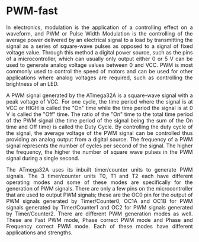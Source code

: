 # PWM-fast

<p align="justify">In electronics, modulation is the application of a controlling effect on a waveform, and PWM or Pulse Width Modulation is the controlling of the average power delivered by an electrical signal to a load by transmitting the signal as a series of square-wave pulses as opposed to a signal of fixed voltage value. Through this method a digital power source, such as the pins of a microcontroller, which can usually only output either 0 or 5 V can be used to generate analog voltage values between 0 and VCC. PWM is most commonly used to control the speed of motors and can be used for other applications where analog voltages are required, such as controlling the brightness of an LED.</p>

<p align="justify">A PWM signal generated by the ATmega32A is a square-wave signal with a peak voltage of VCC. For one cycle, the time period where the signal is at VCC or HIGH is called the "On" time while the time period the signal is at 0 V is called the "Off" time. The ratio of the "On" time to the total time period of the PWM signal (the time period of the signal being the sum of the On time and Off time) is called the Duty Cycle. By controlling the duty cycle of the signal, the average voltage of the PWM signal can be controlled thus providing an analog output from a digital source. The frequency of a PWM signal represents the number of cycles per second of the signal. The higher the frequency, the higher the number of square wave pulses in the PWM signal during a single second.</p>

<p align="justify">The ATmega32A uses its inbuilt timer/counter units to generate PWM signals. The 3 timer/counter units T0, T1 and T2 each have different operating modes and some of these modes are specifically for the generation of PWM signals. There are only a few pins on the microcontroller that are used to output PWM signals; these are the OC0 pin for the output of PWM signals generated by Timer/Counter0, OC1A and OC1B for PWM signals generated by Timer/Counter1 and OC2 for PWM signals generated by Timer/Counter2. There are different PWM generation modes as well. These are Fast PWM mode, Phase correct PWM mode and Phase and Frequency correct PWM mode. Each of these modes have different applications and strengths.</p>

<p align="justify"></p>
